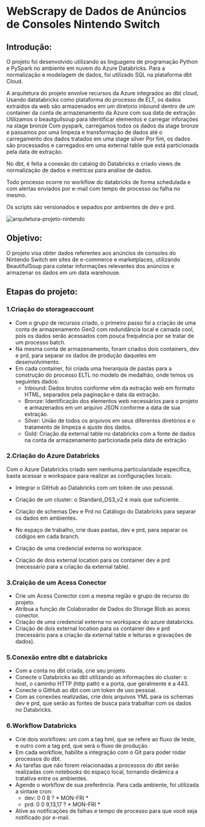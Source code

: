 # WebScrapy de Dados de Anúncios de Consoles Nintendo Switch

## Introdução:

O projeto foi desenvolvido utilizando as linguagens de programação Python e PySpark no ambiente em nuvem do Azure Databricks. Para a normalização e modelagem de dados, foi utilizado SQL na plataforma dbt Cloud.

A arquitetura do projeto envolve recursos da Azure integrados ao dbt cloud,
Usando datatabricks como plataforma do processo de ELT, os dados extraidos da web são armazenados em um diretorio inbound dentro de um container da conta de armazenamento da Azure com sua data de extração
Utilizamos o beautgullsoup para identificar elementos e carregar inforações na stage bronze
Com pyspark, carregamos todos os dados da stage bronze e passamos por uma limpeza e transformação de dados até o carregamento dos dados tratados em uma stage silver
Por fim, os dados são processados e carregados em uma external table que está particionada pela data de extração.

No dbt, é feita a conexão do catalog do Databricks e criado views de normalização de dados e metricas para analise de dados.

Todo processo ocorre no workflow do databricks de forma schedulada e com alertas enviados por e-mail com tempo de processo ou falha no mesmo.

Os scripts são versionados e sepados por ambientes de dev e prd.

![arquitetura-projeto-nintendo](https://github.com/user-attachments/assets/7e06bcbe-da5e-42a4-a9d2-bf7abaf7a238)

## Objetivo:

O projeto visa obter dados referentes aos anúncios de consoles do Nintendo Switch em sites de e-commerce e marketplaces, utilizando BeautifulSoup para coletar informações relevantes dos anúncios e armazenar os dados em um data warehouse.

## Etapas do projeto:

### 1.Criação do storageaccount

- Com o grupo de recursos criado, o primeiro passo foi a criação de uma conta de armazenamento Gen2 com redundância local e camada cool, pois os dados serão acessados com pouca frequência por se tratar de um processo batch.
- Na mesma conta de armazenamento, foram criados dois containers, dev e prd, para separar os dados de produção daqueles em desenvolvimento.
- Em cada container, foi criada uma hierarquia de pastas para a construção do processo ELTL no modelo de medalhão, onde temos os seguintes dados:
    - Inbound: Dados brutos conforme vêm da extração web em formato HTML, separados pela paginação e data da extração.
    - Bronze: Identificação dos elementos web necessários para o projeto e armazenados em um arquivo JSON conforme a data de sua extração.
    - Silver: União de todos os arquivos em seus diferentes diretórios e o tratamento de limpeza e ajuste dos dados.
    - Gold: Criação da external table no databricks com a fonte de dados na conta de armazenamento particionada pela data de extração

### 2.Criação do Azure Databricks

Com o Azure Databricks criado sem nenhuma particularidade específica, basta acessar o workspace para realizar as configurações locais:
- Integrar o GitHub ao Databricks com um token de uso pessoal.
- Criação de um cluster: o Standard_DS3_v2 é mais que suficiente.
- Criação de schemas Dev e Prd no Catálogo do Databricks para separar os dados em ambientes.
- No espaço de trabalho, crie duas pastas, dev e prd, para separar os códigos em cada branch.

- Criação de uma credencial externa no workspace.
- Criação de dois external location para os container dev e prd (necessário para a criação da external table).

### 3.Craição de um Acess Conector

- Crie um Acess Conector com a mesma região e grupo de recurso do projeto.
- Atribua a função de Colaborador de Dados do Storage Blob ao acess conector.
- Criação de uma credencial externa no workspace do azure databricks.
- Criação de dois external location para os container dev e prd (necessário para a criação da external table e leituras e gravações de dados).
  
### 5.Conexão entre dbt e databricks

- Com a conta no dbt criada, crie seu projeto.
- Conecte o Databricks ao dbt utilizando as informações do cluster: o host, o caminho HTTP (http path) e a porta, que geralmente é a 443.
- Conecte o GitHub ao dbt com um token de uso pessoal.
- Com as conexões realizadas, crie dois arquivos YML para os schemas dev e prd, que serão as fontes de busca para trabalhar com os dados no Databricks.

### 6.Workflow Databricks

- Crie dois workflows: um com a tag hml, que se refere ao fluxo de teste, e outro com a tag prd, que será o fluxo de produção.
- Em cada workflow, habilite a integração com o Git para poder rodar processos do dbt.
- As tarefas que não forem relacionadas a processos do dbt serão realizadas com notebooks do espaço local, tornando dinâmica a tratativa entre os ambientes.
- Agende o workflow de sua preferência. Para cada ambiente, foi utilizada a sintaxe cron:
  - dev: 0 0 8 ? * MON-FRI *
  - prd: 0 0 9,13,17 ? * MON-FRI *
- Ative as notificações de falhas e tempo de processo para que você seja notificado por e-mail.

